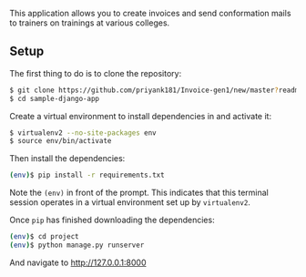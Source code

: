This application allows you to create invoices and send conformation mails to trainers on trainings at various colleges.


## Setup

The first thing to do is to clone the repository:

```sh
$ git clone https://github.com/priyank181/Invoice-gen1/new/master?readme=1
$ cd sample-django-app
```

Create a virtual environment to install dependencies in and activate it:

```sh
$ virtualenv2 --no-site-packages env
$ source env/bin/activate
```

Then install the dependencies:

```sh
(env)$ pip install -r requirements.txt
```
Note the `(env)` in front of the prompt. This indicates that this terminal
session operates in a virtual environment set up by `virtualenv2`.

Once `pip` has finished downloading the dependencies:
```sh
(env)$ cd project
(env)$ python manage.py runserver
```
And navigate to http://127.0.0.1:8000
